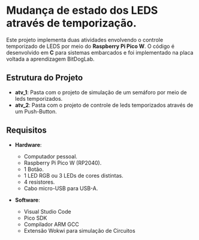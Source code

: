 #  Mudança de estado dos LEDS através de temporização.

Este projeto implementa duas atividades envolvendo o controle temporizado de LEDS por meio do **Raspberry Pi Pico W**. O código é desenvolvido em **C** para sistemas embarcados e foi implementado na placa voltada a aprendizagem BitDogLab.

## Estrutura do Projeto

- **atv_1**: Pasta com o projeto de simulação de um semáforo por meio de leds temporizados.
- **atv_2**: Pasta com o projeto de controle de leds temporizados através de um Push-Button.

## Requisitos

- **Hardware**:
  - Computador pessoal.
  - Raspberry Pi Pico W (RP2040).
  - 1 Botão.
  - 1 LED RGB ou 3 LEDs de cores distintas.
  - 4 resistores.
  - Cabo micro-USB para USB-A.

- **Software**:
  - Visual Studio Code
  - Pico SDK
  - Compilador ARM GCC
  - Extensão Wokwi para simulação de Circuitos



